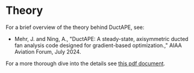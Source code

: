 # Theory

For a brief overview of the theory behind DuctAPE, see:

- Mehr, J. and Ning, A., "DuctAPE: A steady-state, axisymmetric ducted fan analysis code designed for gradient-based optimization.," AIAA Aviation Forum, July 2024.

For a more thorough dive into the details see [this pdf document](theory_latex/main.pdf).
